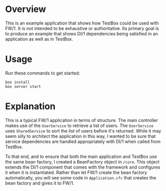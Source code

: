 # Overview
This is an example application that shows how TestBox could be used with FW/1.
It is not intended to be exhaustive or authoritative. Its primary goal is to produce
an example that shows DI/1 dependencies being satisfied in an application as well as
in TestBox.

# Usage
Run these commands to get started:

	box install
	box server start

# Explanation
This is a typical FW/1 application in terms of structure. The main controller makes
use of the `UserService` to retrieve a list of users. The `UserService` uses `SharedService` to sort the list of users before it's returned. While it may seem
silly to architect the application in this way, I wanted to be sure that service
dependencies are handled appropriately with DI/1 when called from TestBox.

To that end, and to ensure that both the main application and TestBox use the same
bean factory, I created a BeanFactory object in `/core`. This object extends the DI/1
component that comes with the framework and configures it when it is instantiated.
Rather than let FW/1 create the bean factory automatically, you will see some code
in `Application.cfc` that creates the bean factory and gives it to FW/1.
